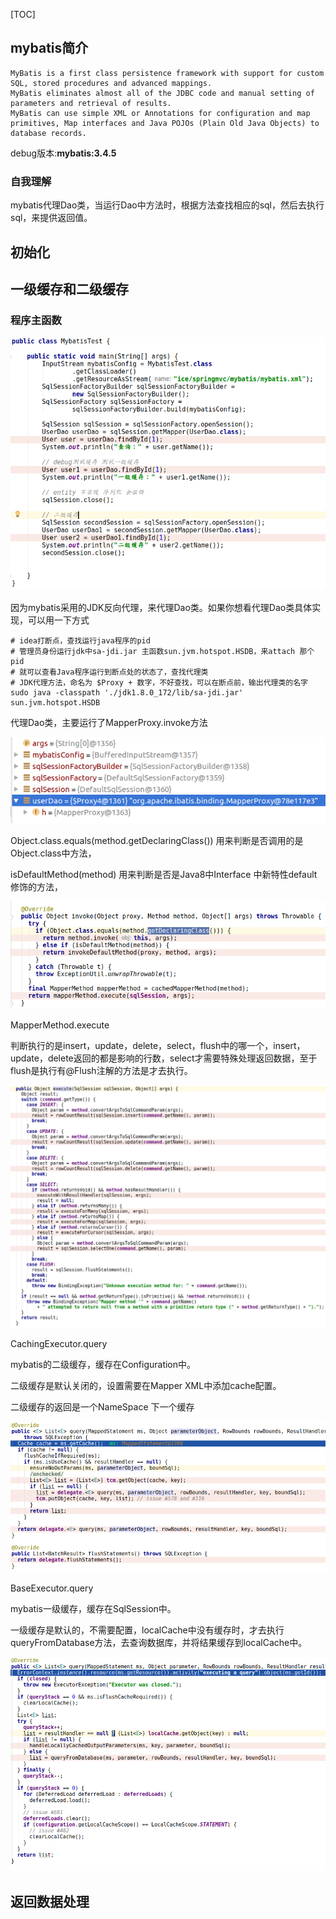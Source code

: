 [TOC]

## mybatis简介

````
MyBatis is a first class persistence framework with support for custom SQL, stored procedures and advanced mappings. 
MyBatis eliminates almost all of the JDBC code and manual setting of parameters and retrieval of results. 
MyBatis can use simple XML or Annotations for configuration and map primitives, Map interfaces and Java POJOs (Plain Old Java Objects) to database records.
````
debug版本:**mybatis:3.4.5**
### 自我理解

mybatis代理Dao类，当运行Dao中方法时，根据方法查找相应的sql，然后去执行sql，来提供返回值。

## 初始化

##  一级缓存和二级缓存

### 程序主函数

![main](images/mybatis/main.png)

因为mybatis采用的JDK反向代理，来代理Dao类。如果你想看代理Dao类具体实现，可以用一下方式

````shell
# idea打断点，查找运行java程序的pid
# 管理员身份运行jdk中sa-jdi.jar 主函数sun.jvm.hotspot.HSDB，来attach 那个pid
# 就可以查看Java程序运行到断点处的状态了，查找代理类
# JDK代理方法，命名为 $Proxy + 数字，不好查找，可以在断点前，输出代理类的名字
sudo java -classpath './jdk1.8.0_172/lib/sa-jdi.jar' sun.jvm.hotspot.HSDB
````

代理Dao类，主要运行了MapperProxy.invoke方法

![UserDao](images/mybatis/UserDao.png)

Object.class.equals(method.getDeclaringClass()) 用来判断是否调用的是Object.class中方法，

isDefaultMethod(method) 用来判断是否是Java8中Interface 中新特性default修饰的方法，

![MapperProxy.invoke](images/mybatis/MapperProxy.invoke.png)

MapperMethod.execute

判断执行的是insert，update，delete，select，flush中的哪一个，insert，update，delete返回的都是影响的行数，select才需要特殊处理返回数据，至于flush是执行有@Flush注解的方法是才去执行。

![MapperMethod.execute](images/mybatis/MapperMethod.execute.png)

CachingExecutor.query

mybatis的二级缓存，缓存在Configuration中。

二级缓存是默认关闭的，设置需要在Mapper XML中添加cache配置。

二级缓存的返回是一个NameSpace 下一个缓存

![CachingExecutor.query](images/mybatis/CachingExecutor.query.png)

BaseExecutor.query

mybatis一级缓存，缓存在SqlSession中。

一级缓存是默认的，不需要配置，localCache中没有缓存时，才去执行queryFromDatabase方法，去查询数据库，并将结果缓存到localCache中。

![BaseExecutor.query](images/mybatis/BaseExecutor.query.png)



## 返回数据处理

